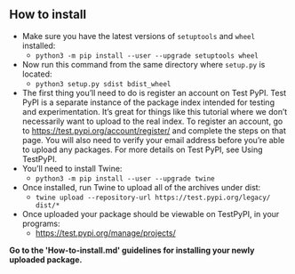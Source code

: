 ## How to install
  - Make sure you have the latest versions of `setuptools` and `wheel` installed:
      - `python3 -m pip install --user --upgrade setuptools wheel`
  - Now run this command from the same directory where `setup.py` is located: 
      - `python3 setup.py sdist bdist_wheel`
  - The first thing you’ll need to do is register an account on Test PyPI. Test PyPI is a separate instance of the package index intended for testing and experimentation. It’s great for things like this tutorial where we don’t necessarily want to upload to the real index. To register an account, go to https://test.pypi.org/account/register/ and complete the steps on that page. You will also need to verify your email address before you’re able to upload any packages. For more details on Test PyPI, see Using TestPyPI.
  - You’ll need to install Twine:
      - `python3 -m pip install --user --upgrade twine`
  - Once installed, run Twine to upload all of the archives under dist:
      - `twine upload --repository-url https://test.pypi.org/legacy/ dist/*`
  - Once uploaded your package should be viewable on TestPyPI, in your programs:
      - https://test.pypi.org/manage/projects/
	  
	  
**Go to the 'How-to-install.md' guidelines for installing your newly uploaded package.**
